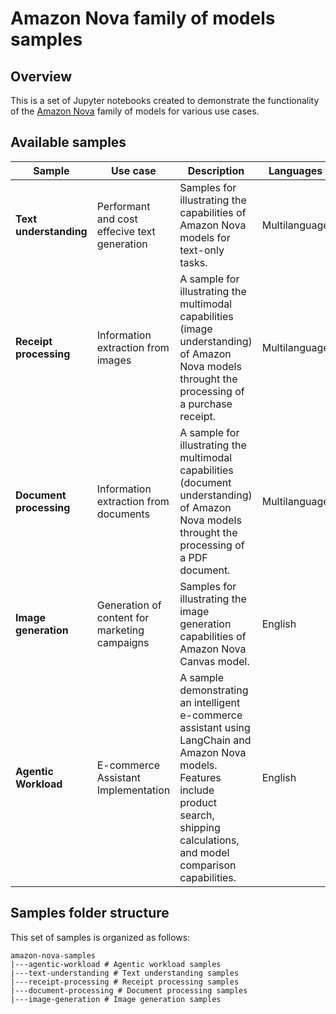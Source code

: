 # Amazon Nova family of models samples

## Overview

This is a set of Jupyter notebooks created to demonstrate the functionality of the [Amazon Nova](https://aws.amazon.com/ai/generative-ai/nova) family of models for various use cases.

## Available samples

| Sample                  | Use case                                      | Description                                                                                                                                      | Languages     |
|-------------------------|-----------------------------------------------|--------------------------------------------------------------------------------------------------------------------------------------------------|---------------|
| **Text understanding**  | Performant and cost effecive text generation  | Samples for illustrating the capabilities of Amazon Nova models for text-only tasks.                                                             | Multilanguage |
| **Receipt processing**  | Information extraction from images            | A sample for illustrating the multimodal capabilities (image understanding) of Amazon Nova models throught the processing of a purchase receipt. | Multilanguage |
| **Document processing** | Information extraction from documents         | A sample for illustrating the multimodal capabilities (document understanding) of Amazon Nova models throught the processing of a PDF document.  | Multilanguage |
| **Image generation**    | Generation of content for marketing campaigns | Samples for illustrating the image generation capabilities of Amazon Nova Canvas model.                                                          | English       |
| **Agentic Workload**   | E-commerce Assistant Implementation          | A sample demonstrating an intelligent e-commerce assistant using LangChain and Amazon Nova models. Features include product search, shipping calculations, and model comparison capabilities. | English       |

## Samples folder structure

This set of samples is organized as follows:

```
amazon-nova-samples
|---agentic-workload # Agentic workload samples
|---text-understanding # Text understanding samples
|---receipt-processing # Receipt processing samples
|---document-processing # Document processing samples
|---image-generation # Image generation samples
```



